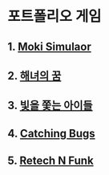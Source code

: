 # 포트폴리오 게임

## 1. [Moki Simulaor](https://github.com/shoong2/JolJak)
## 2. [해녀의 꿈](https://github.com/shoong2/Haenyeo)
## 3. [빛을 쫓는 아이들](https://github.com/shoong2/New_Light)
## 4. [Catching Bugs](https://github.com/shoong2/CatchingBugs)
## 5. [Retech N Funk](https://github.com/leehyunkee/MaljomHaJo_Exdio_Unity)
